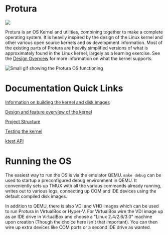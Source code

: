 Protura
=======

![](https://github.com/mkilgore/protura/workflows/CI/badge.svg)

Protura is an OS Kernel and utilities, combining together to make a complete
operating system. It is heavily inspired by the design of the Linux kernel and
other various open source kernels and os development information. Most of the
existing parts of Protura are heavily simplified versions of what is
approximately found in the Linux kernel, largely as a learning exercise. See
the [Design Overview](https://mkilgore.github.io/protura/docs/design-overview.html) for more information on what the
kernel supports.


![Small gif showing the Protura OS functioning](docs/screenshots/ping_and_gcc.gif?raw=true)

Documentation Quick Links
=========================

[Information on building the kernel and disk images](https://mkilgore.github.io/protura/docs/build.html)

[Design and feature overview of the kernel](https://mkilgore.github.io/protura/docs/design-overview.html)

[Project Structure](https://mkilgore.github.io/protura/docs/project-structure.html)

[Testing the kernel](https://mkilgore.github.io/protura/docs/kernel-testing.html)

[ktest API](https://mkilgore.github.io/protura/docs/ktest.html)

Running the OS
==============

The easiest way to run the OS is via the emulator QEMU. `make debug` can be
used to startup a preconfigured debug environment in QEMU. It conveniently sets
up TMUX with all the various commands already running, writes out to various
logs, connecting up COM and IDE devices using the default compiled disk images.

In addition to QEMU, there is also VDI and VHD images which can be used to
run Protura in VirtualBox or Hyper-V. For VirtualBox wire the VDI image up as
an IDE drive in VirtualBox and choose a "Linux 2.4/2.6/3.0" machine upon
creation (Though the choice here isn't that important). You can then wire up
extra devices like COM ports or a second IDE drive as wanted.
